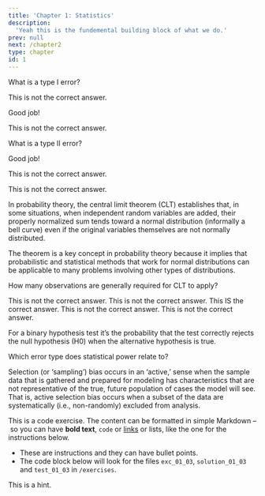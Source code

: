 ```yaml
---
title: 'Chapter 1: Statistics'
description:
  'Yeah this is the fundemental building block of what we do.'
prev: null
next: /chapter2
type: chapter
id: 1
---
```


<exercise id="1" title="Type I & II errors">

What is a type I error?

<choice id="1">
<opt text="Null hypothesis is false but not rejected">

This is not the correct answer.

</opt>

<opt text="Null hypothesis is true but not accepted" correct="true">

Good job!

</opt>

<opt text="Not enough information to accept or not accept">

This is not the correct answer.

</opt>
</choice>

What is a type II error?

<choice id="2">
<opt text="Null hypothesis is false but not rejected" correct="true">

Good job!

</opt>

<opt text="Null hypothesis is true but not accepted">

This is not the correct answer.

</opt>

<opt text="Not enough information to accept or not accept">

This is not the correct answer.

</opt>
</choice>

</exercise>

<exercise id="2" title="Central Limit Theorem">

In probability theory, the central limit theorem (CLT) establishes that, in some situations, when independent random variables are added, their properly normalized sum tends toward a normal distribution (informally a bell curve) even if the original variables themselves are not normally distributed. 

The theorem is a key concept in probability theory because it implies that probabilistic and statistical methods that work for normal distributions can be applicable to many problems involving other types of distributions. 

How many observations are generally required for CLT to apply?

<choice>
<opt text ="0">
This is not the correct answer.
</opt>
<opt text ="15">
This is not the correct answer.
</opt>
<opt text ="30" correct="true">
This IS the correct answer.
</opt>
<opt text ="50">
This is not the correct answer.
</opt>
<opt text ="200">
This is not the correct answer.
</opt>
</exercise>

</choice>

<exercise id="3" title="Statistical power">

For a binary hypothesis test it’s the probability that the test correctly rejects the null hypothesis (H0) when the alternative hypothesis is true.

Which error type does statistical power relate to?

<choice>
<opt text="Type I error">
</opt>
<opt text="Type II error" correct="true">
</opt>
</choice>

</exercise>

<exercise id="4" title="Selection bias">

Selection (or ‘sampling’) bias occurs in an ‘active,’ sense when the sample data that is gathered and prepared for modeling has characteristics that are not representative of the true, future population of cases the model will see. 
That is, active selection bias occurs when a subset of the data are systematically (i.e., non-randomly) excluded from analysis.

</exercise>

<exercise id="5" title="code example">

This is a code exercise. The content can be formatted in simple Markdown – so
you can have **bold text**, `code` or [links](https://spacy.io) or lists, like
the one for the instructions below.

- These are instructions and they can have bullet points.
- The code block below will look for the files `exc_01_03`, `solution_01_03` and
  `test_01_03` in `/exercises`.

<codeblock id="01_03">

This is a hint.

</codeblock>

</exercise>
